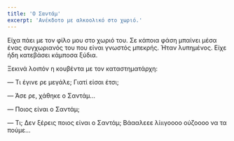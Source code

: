 ```yaml
---
title: 'Ο Σαντάμ'
excerpt: 'Ανέκδοτο με αλκοολικό στο χωριό.'
---
```


Είχα πάει με τον φίλο μου στο χωριό του.  Σε κάποια φάση μπαίνει μέσα
ένας συγχωριανός του που είναι γνωστός μπεκρής.  Ήταν λυπημένος.  Είχε
ήδη κατεβάσει κάμποσα ξύδια.

Ξεκινά λοιπόν η κουβέντα με τον καταστηματάρχη:

— Τι έγινε ρε μεγάλε; Γιατί είσαι έτσι;

— Άσε ρε, χάθηκε ο Σαντάμ…

— Ποιος είναι ο Σαντάμ;

— Τι; Δεν ξέρεις ποιος είναι ο Σαντάμ; Βάααλεεε λίιιγοοοο ούζοοοο να τα
πούμε…
